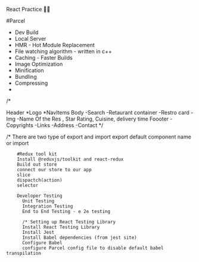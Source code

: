 React Practice 🚀🚀

#Parcel
- Dev Build
- Local Server
- HMR - Hot Module Replacement
- File watching algorithm - written in c++
- Caching - Faster Builds
- Image Optimization
- Minification
- Bundling
- Compressing
- 


/*

 Header
  *Logo
  *NavItems
 Body
      -Search
      -Retaurant container
        -Restro card
          -Img
          -Name Of the Res , Star Rating, Cuisine, delivery time
 Foooter
    -Copyrights
    -Links
    -Address
    -Contact
*/

/* There are two type of export and import
        export default component name or 
        import 


        #Redux tool kit
        Install @reduxjs/toolkit and react-redux
        Build out store
        connect our store to our app
        slice
        dispactch(action)
        selector

        Developer Testing
          Unit Testing
          Integration Testing
          End to End Testing - e 2e testing

          /* Setting up React Testing Library
          Install React Testing Library
          Install Jest
          Install Babel dependencies (from jest site)
          Configure Babel 
          configure Parcel config file to disable default babel transpilation